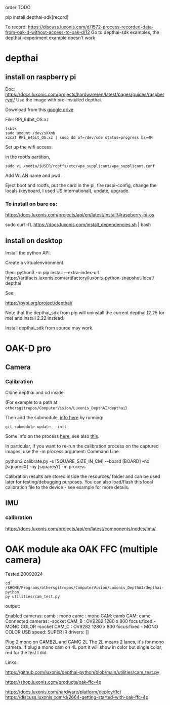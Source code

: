 order TODO

pip install depthai-sdk[record]

To record:
https://discuss.luxonis.com/d/1572-process-recorded-data-from-oak-d-without-access-to-oak-d/12
Go to depthai-sdk examples, the depthai -experiment example doesn't work

# depthai

## install on raspberry pi

Doc: https://docs.luxonis.com/projects/hardware/en/latest/pages/guides/raspberrypi/
Use the image with pre-installed depthai.

Download from this [google drive](https://drive.google.com/drive/folders/1O50jPpGj_82jkAokdrsG--k9OBQfMXK5)

File: RPi_64bit_OS.xz

    lsblk
    sudo umount /dev/sXXnb
    xzcat RPi_64bit_OS.xz | sudo dd of=/dev/sde status=progress bs=4M

Set up the wifi access:

in the rootfs partition, 

    sudo vi /media/$USER/rootfs/etc/wpa_supplicant/wpa_supplicant.conf

Add WLAN name and pwd.

Eject boot and rootfs, put the card in the pi, fire raspi-config, change the locals (keyboard, I used US international),  update, upgrade.


### To install on bare os:
https://docs.luxonis.com/projects/api/en/latest/install/#raspberry-pi-os

sudo curl -fL https://docs.luxonis.com/install_dependencies.sh | bash





## install on desktop

Install the python API.

Create a virtualenvironment.

then: 
python3 -m pip install --extra-index-url https://artifacts.luxonis.com/artifactory/luxonis-python-snapshot-local/ depthai

See:

https://pypi.org/project/depthai/

Note that the depthai_sdk from pip will uninstall the current depthai (2.25 for me) and install 2.22 instead.

Install depthai_sdk from source may work.

# OAK-D pro

## Camera

### Calibration

Clone depthai and cd inside.

(For example to a path at `othersgitrepos/ComputerVision/Luxonis_DepthAI/depthai`)

Then add the submodule, [info here](https://github.com/luxonis/depthai-calibration?tab=readme-ov-file) by running:

    git submodule update --init

Some info on the process [here](https://docs.luxonis.com/hardware/platform/calibration), see also [this](https://docs.luxonis.com/software/depthai/examples/calibration_load#calibration-load).

In particular, If you want to re-run the calibration process on the captured images, use the -m process argument:
Command Line

python3 calibrate.py -s [SQUARE_SIZE_IN_CM] --board [BOARD] -nx [squaresX] -ny [squaresY] -m process

Calibration results are stored inside the resources/ folder and can be used later for testing/debugging purposes. You can also load/flash this local calibration file to the device - see example for more details.
## IMU

### calibration


https://docs.luxonis.com/projects/api/en/latest/components/nodes/imu/

# OAK module aka OAK FFC (multiple camera)

Tested 20092024

    cd /$HOME/Programs/othersgitrepos/ComputerVision/Luxonis_DepthAI/depthai-python
    py utilities/cam_test.py

output:

Enabled cameras:
   camb : mono
   camc : mono
CAM:  camb
CAM:  camc
Connected cameras:
 -socket CAM_B : OV9282 1280 x  800 focus:fixed - MONO COLOR
 -socket CAM_C : OV9282 1280 x  800 focus:fixed - MONO COLOR
USB speed: SUPER
IR drivers: []


Plug 2 mono on CAMB2L and CAMC 2L
The 2L means 2 lanes, it's for mono camera.
If plug a mono cam on 4L port it will show in color but single color, red for the test I did.

Links:

https://github.com/luxonis/depthai-python/blob/main/utilities/cam_test.py

https://shop.luxonis.com/products/oak-ffc-4p

https://docs.luxonis.com/hardware/platform/deploy/ffc/
https://discuss.luxonis.com/d/2664-getting-started-with-oak-ffc-4p

